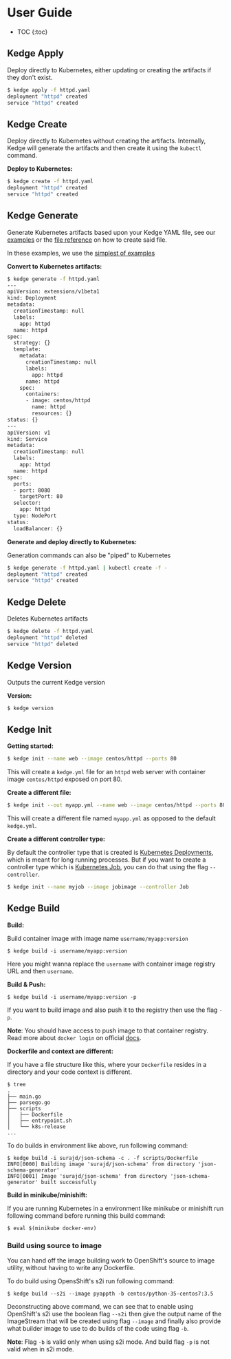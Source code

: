 # User Guide

* TOC
{:toc}

## Kedge Apply

Deploy directly to Kubernetes, either updating or creating the artifacts if they don't exist.

```sh
$ kedge apply -f httpd.yaml
deployment "httpd" created
service "httpd" created
```

## Kedge Create

Deploy directly to Kubernetes without creating the artifacts. Internally, Kedge will generate the artifacts and then create it using the `kubectl` command.

__Deploy to Kubernetes:__

```sh
$ kedge create -f httpd.yaml
deployment "httpd" created
service "httpd" created
```

## Kedge Generate

Generate Kubernetes artifacts based upon your Kedge YAML file, see our [examples](/examples) or the [file reference](/docs/file-reference.md) on how to create said file.

In these examples, we use the [simplest of examples](/examples/simplest/httpd.yaml)

__Convert to Kubernetes artifacts:__

```sh
$ kedge generate -f httpd.yaml
---
apiVersion: extensions/v1beta1
kind: Deployment
metadata:
  creationTimestamp: null
  labels:
    app: httpd
  name: httpd
spec:
  strategy: {}
  template:
    metadata:
      creationTimestamp: null
      labels:
        app: httpd
      name: httpd
    spec:
      containers:
      - image: centos/httpd
        name: httpd
        resources: {}
status: {}
---
apiVersion: v1
kind: Service
metadata:
  creationTimestamp: null
  labels:
    app: httpd
  name: httpd
spec:
  ports:
  - port: 8080
    targetPort: 80
  selector:
    app: httpd
  type: NodePort
status:
  loadBalancer: {}
```

__Generate and deploy directly to Kubernetes:__

Generation commands can also be "piped" to Kubernetes

```sh
$ kedge generate -f httpd.yaml | kubectl create -f -
deployment "httpd" created
service "httpd" created
```

## Kedge Delete

Deletes Kubernetes artifacts

```sh
$ kedge delete -f httpd.yaml
deployment "httpd" deleted
service "httpd" deleted
```
## Kedge Version

Outputs the current Kedge version

__Version:__

```sh
$ kedge version
```

## Kedge Init

__Getting started:__

```bash
$ kedge init --name web --image centos/httpd --ports 80
```
This will create a `kedge.yml` file for an `httpd` web server with container
image `centos/httpd` exposed on port 80.

__Create a different file:__

```bash
$ kedge init --out myapp.yml --name web --image centos/httpd --ports 80
```

This will create a different file named `myapp.yml` as opposed to the default
`kedge.yml`.

__Create a different controller type:__

By default the controller type that is created is [Kubernetes Deployments](https://kubernetes.io/docs/concepts/workloads/controllers/deployment/),
which is meant for long running processes. But if you want to create a controller
type which is [Kubernetes Job](https://kubernetes.io/docs/concepts/workloads/controllers/jobs-run-to-completion/),
you can do that using the flag `--controller`.

```bash
$ kedge init --name myjob --image jobimage --controller Job
```

## Kedge Build

__Build:__

Build container image with image name `username/myapp:version`

```console
$ kedge build -i username/myapp:version
``` 

Here you might wanna replace the `username` with container image registry URL and then
`username`.


__Build & Push:__

```console
$ kedge build -i username/myapp:version -p
``` 

If you want to build image and also push it to the registry then use the flag `-p`.

**Note**: You should have access to push image to that container registry. Read more about
`docker login` on official [docs](https://docs.docker.com/engine/reference/commandline/login/).

__Dockerfile and context are different:__

If you have a file structure like this, where your `Dockerfile` resides in a directory and
your code context is different.

```console
$ tree
.
├── main.go
├── parsego.go
├── scripts
│   ├── Dockerfile
│   ├── entrypoint.sh
│   └── k8s-release
...
```

To do builds in environment like above, run following command:

```console
$ kedge build -i surajd/json-schema -c . -f scripts/Dockerfile 
INFO[0000] Building image 'surajd/json-schema' from directory 'json-schema-generator' 
INFO[0001] Image 'surajd/json-schema' from directory 'json-schema-generator' built successfully
```

__Build in minikube/minishift:__

If you are running Kubernetes in a environment like minikube or minishift run following
command before running this build command:

```console
$ eval $(minikube docker-env)
```

### Build using source to image

You can hand off the image building work to OpenShift's source to image utility, without having
to write any Dockerfile. 

To do build using OpensShift's s2i run following command:

```console
$ kedge build --s2i --image pyappth -b centos/python-35-centos7:3.5
```

Deconstructing above command, we can see that to enable using OpenShift's s2i use the boolean
flag `--s2i` then give the output name of the ImageStream that will be created using flag
`--image` and finally also provide what builder image to use to do builds of the code using
flag `-b`.

**Note**: Flag `-b` is valid only when using s2i mode. And build flag `-p` is not valid when
in s2i mode.
